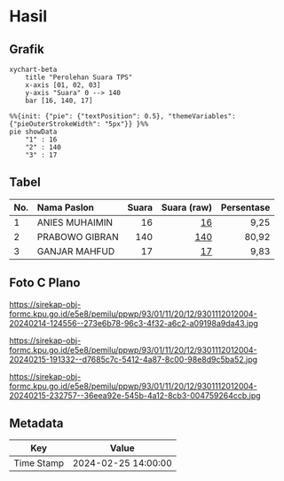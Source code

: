 # Hasil

## Grafik

```mermaid
xychart-beta
    title "Perolehan Suara TPS"
    x-axis [01, 02, 03]
    y-axis "Suara" 0 --> 140
    bar [16, 140, 17]
```

```mermaid
%%{init: {"pie": {"textPosition": 0.5}, "themeVariables": {"pieOuterStrokeWidth": "5px"}} }%%
pie showData
    "1" : 16
    "2" : 140
    "3" : 17
```

## Tabel

| No. | Nama Paslon    | Suara | Suara (raw) | Persentase |
|:--- |:-------------- | -----:| -----------:| ----------:|
| 1   | ANIES MUHAIMIN | 16    | [16][p-1]   | 9,25       |
| 2   | PRABOWO GIBRAN | 140   | [140][p-2]  | 80,92      |
| 3   | GANJAR MAHFUD  | 17    | [17][p-3]   | 9,83       |


[p-1]: https://github.com/gigit-pemilu/pemilu-2024-93-papua-selatan/blob/main/pilpres/hitung-suara/sub/93-papua-selatan/sub/01-merauke/sub/11-kurik/sub/2012-anum-bob/sub/004-tps/sub/paslon-1.txt
[p-2]: https://github.com/gigit-pemilu/pemilu-2024-93-papua-selatan/blob/main/pilpres/hitung-suara/sub/93-papua-selatan/sub/01-merauke/sub/11-kurik/sub/2012-anum-bob/sub/004-tps/sub/paslon-2.txt
[p-3]: https://github.com/gigit-pemilu/pemilu-2024-93-papua-selatan/blob/main/pilpres/hitung-suara/sub/93-papua-selatan/sub/01-merauke/sub/11-kurik/sub/2012-anum-bob/sub/004-tps/sub/paslon-3.txt

## Foto C Plano

https://sirekap-obj-formc.kpu.go.id/e5e8/pemilu/ppwp/93/01/11/20/12/9301112012004-20240214-124556--273e6b78-96c3-4f32-a6c2-a09198a9da43.jpg

https://sirekap-obj-formc.kpu.go.id/e5e8/pemilu/ppwp/93/01/11/20/12/9301112012004-20240215-191332--d7685c7c-5412-4a87-8c00-98e8d9c5ba52.jpg

https://sirekap-obj-formc.kpu.go.id/e5e8/pemilu/ppwp/93/01/11/20/12/9301112012004-20240215-232757--36eea92e-545b-4a12-8cb3-004759264ccb.jpg


## Metadata

| Key        | Value               |
| ---------- | ------------------- |
| Time Stamp | 2024-02-25 14:00:00 |



